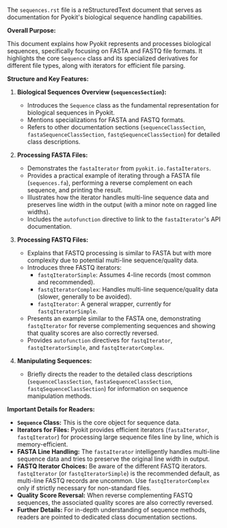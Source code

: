 The `sequences.rst` file is a reStructuredText document that serves as documentation for Pyokit's biological sequence handling capabilities.

**Overall Purpose:**

This document explains how Pyokit represents and processes biological sequences, specifically focusing on FASTA and FASTQ file formats. It highlights the core `Sequence` class and its specialized derivatives for different file types, along with iterators for efficient file parsing.

**Structure and Key Features:**

1.  **Biological Sequences Overview (`sequencesSection`):**
    *   Introduces the `Sequence` class as the fundamental representation for biological sequences in Pyokit.
    *   Mentions specializations for FASTA and FASTQ formats.
    *   Refers to other documentation sections (`sequenceClassSection`, `fastaSequenceClassSection`, `fastqSequenceClassSection`) for detailed class descriptions.

2.  **Processing FASTA Files:**
    *   Demonstrates the `fastaIterator` from `pyokit.io.fastaIterators`.
    *   Provides a practical example of iterating through a FASTA file (`sequences.fa`), performing a reverse complement on each sequence, and printing the result.
    *   Illustrates how the iterator handles multi-line sequence data and preserves line width in the output (with a minor note on ragged line widths).
    *   Includes the `autofunction` directive to link to the `fastaIterator`'s API documentation.

3.  **Processing FASTQ Files:**
    *   Explains that FASTQ processing is similar to FASTA but with more complexity due to potential multi-line sequence/quality data.
    *   Introduces three FASTQ iterators:
        *   `fastqIteratorSimple`: Assumes 4-line records (most common and recommended).
        *   `fastqIteratorComplex`: Handles multi-line sequence/quality data (slower, generally to be avoided).
        *   `fastqIterator`: A general wrapper, currently for `fastqIteratorSimple`.
    *   Presents an example similar to the FASTA one, demonstrating `fastqIterator` for reverse complementing sequences and showing that quality scores are also correctly reversed.
    *   Provides `autofunction` directives for `fastqIterator`, `fastqIteratorSimple`, and `fastqIteratorComplex`.

4.  **Manipulating Sequences:**
    *   Briefly directs the reader to the detailed class descriptions (`sequenceClassSection`, `fastaSequenceClassSection`, `fastqSequenceClassSection`) for information on sequence manipulation methods.

**Important Details for Readers:**

*   **`Sequence` Class:** This is the core object for sequence data.
*   **Iterators for Files:** Pyokit provides efficient iterators (`fastaIterator`, `fastqIterator`) for processing large sequence files line by line, which is memory-efficient.
*   **FASTA Line Handling:** The `fastaIterator` intelligently handles multi-line sequence data and tries to preserve the original line width in output.
*   **FASTQ Iterator Choices:** Be aware of the different FASTQ iterators. `fastqIterator` (or `fastqIteratorSimple`) is the recommended default, as multi-line FASTQ records are uncommon. Use `fastqIteratorComplex` only if strictly necessary for non-standard files.
*   **Quality Score Reversal:** When reverse complementing FASTQ sequences, the associated quality scores are also correctly reversed.
*   **Further Details:** For in-depth understanding of sequence methods, readers are pointed to dedicated class documentation sections.